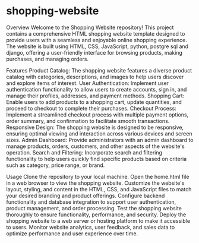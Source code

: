 # shopping-website

Overview
Welcome to the Shopping Website repository! This project contains a comprehensive HTML shopping website template designed to provide users with a seamless and enjoyable online shopping experience. The website is built using HTML, CSS, JavaScript, python, postgre sql and django, offering a user-friendly interface for browsing products, making purchases, and managing orders.

Features
Product Catalog: The shopping website features a diverse product catalog with categories, descriptions, and images to help users discover and explore items of interest.
User Authentication: Implement user authentication functionality to allow users to create accounts, sign in, and manage their profiles, addresses, and payment methods.
Shopping Cart: Enable users to add products to a shopping cart, update quantities, and proceed to checkout to complete their purchases.
Checkout Process: Implement a streamlined checkout process with multiple payment options, order summary, and confirmation to facilitate smooth transactions.
Responsive Design: The shopping website is designed to be responsive, ensuring optimal viewing and interaction across various devices and screen sizes.
Admin Dashboard: Provide administrators with an admin dashboard to manage products, orders, customers, and other aspects of the website's operation.
Search and Filtering: Incorporate search and filtering functionality to help users quickly find specific products based on criteria such as category, price range, or brand.

Usage
Clone the repository to your local machine.
Open the home.html file in a web browser to view the shopping website.
Customize the website's layout, styling, and content in the HTML, CSS, and JavaScript files to match your desired branding and product offerings.
Configure backend functionality and database integration to support user authentication, product management, and order processing.
Test the shopping website thoroughly to ensure functionality, performance, and security.
Deploy the shopping website to a web server or hosting platform to make it accessible to users.
Monitor website analytics, user feedback, and sales data to optimize performance and user experience over time.
